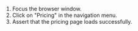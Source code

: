 1. Focus the browser window.
2. Click on "Pricing" in the navigation menu.
3. Assert that the pricing page loads successfully.